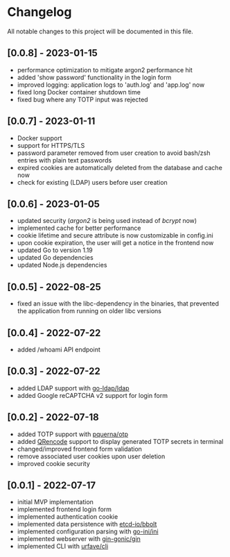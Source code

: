 # Changelog
All notable changes to this project will be documented in this file.

## [0.0.8] - 2023-01-15
- performance optimization to mitigate argon2 performance hit
- added 'show password' functionality in the login form
- improved logging: application logs to 'auth.log' and 'app.log' now
- fixed long Docker container shutdown time
- fixed bug where any TOTP input was rejected

## [0.0.7] - 2023-01-11
- Docker support
- support for HTTPS/TLS
- password parameter removed from user creation to avoid bash/zsh entries with plain text passwords
- expired cookies are automatically deleted from the database and cache now
- check for existing (LDAP) users before user creation

## [0.0.6] - 2023-01-05
- updated security (*argon2* is being used instead of *bcrypt* now)
- implemented cache for better performance
- cookie lifetime and secure attribute is now customizable in config.ini
- upon cookie expiration, the user will get a notice in the frontend now
- updated Go to version 1.19
- updated Go dependencies
- updated Node.js dependencies

## [0.0.5] - 2022-08-25
- fixed an issue with the libc-dependency in the binaries, that prevented the application from running on older libc versions

## [0.0.4] - 2022-07-22
- added /whoami API endpoint

## [0.0.3] - 2022-07-22
- added LDAP support with [go-ldap/ldap](https://github.com/go-ldap/ldap)
- added Google reCAPTCHA v2 support for login form

## [0.0.2] - 2022-07-18
- added TOTP support with [pquerna/otp](https://github.com/pquerna/otp)
- added [QRencode](https://github.com/fukuchi/libqrencode) support to display generated TOTP secrets in terminal
- changed/improved frontend form validation
- remove associated user cookies upon user deletion
- improved cookie security

## [0.0.1] - 2022-07-17
- initial MVP implementation
- implemented frontend login form
- implemented authentication cookie
- implemented data persistence with [etcd-io/bbolt](https://github.com/etcd-io/bbolt)
- implemented configuration parsing with [go-ini/ini](https://github.com/go-ini/ini)
- implemented webserver with [gin-gonic/gin](https://github.com/gin-gonic/gin)
- implemented CLI with [urfave/cli](https://github.com/urfave/cli)
